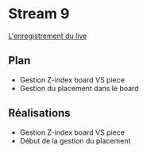 # Stream 9
[L'enregistrement du live](https://www.youtube.com/watch?v=hYtIbICJtJ4&list=PLyEcLxim6vkJLZYz7liB58HppFR1ASUmf&index=8)

## Plan
* Gestion Z-index board VS piece
* Gestion du placement dans le board

## Réalisations
* Gestion Z-index board VS piece
* Début de la gestion du placement